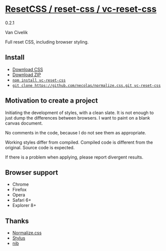 # [ResetCSS / reset-css / vc-reset-css](http://vancivelik.github.io/reset-css)
0.2.1

Van Civelik

Full reset CSS, including browser styling.

## Install
* [Download CSS](https://raw.githubusercontent.com/vancivelik/reset-css/master/reset.min.css)
* [Download ZIP](https://github.com/vancivelik/reset-css/archive/master.zip)
* [`npm install vc-reset-css`](https://www.npmjs.org/package/vc-reset-css)
* [`git clone https://github.com/necolas/normalize.css.git vc-reset-css`](https://github.com/vancivelik/reset-css)

## Motivation to create a project
Initiating the development of styles, with a clean slate. It is not enough to just dump the differences between browsers. I want to paint on a blank canvas document.

No comments in the code, because I do not see them as appropriate. 

Working styles differ from compiled. 
Compiled code is different from the original. 
Source code is expected. 

If there is a problem when applying, please report divergent results.

## Browser support
* Chrome
* Firefox
* Opera
* Safari 6+
* Explorer 8+

## Thanks
* [Normalize.css](https://github.com/necolas/normalize.css)
* [Stylus](https://github.com/LearnBoost/stylus)
* [nib](https://github.com/visionmedia/nib)
